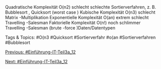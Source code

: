 Quadratische Komplexität O(n2) schlecht schlechte Sortierverfahren, z. B. Bubblesort , 
Quicksort (worst case )
Kubische Komplexität O(n3) schlecht Matrix -Multiplikation
Exponentielle Komplexität O(an) extrem schlecht Travelling -Salesman
Faktorielle Komplexität O(n!) noch schlimmer Travelling -Salesman (brute -force )Daten/Datentypen

   Tags & Topics:
   #O(n3
   #Quicksort
   #Sortierverfahr
   #o(an
   #Sortierverfahren
   #Bubblesort

[Previous: #Einführung-IT-Teil3a_12](Einführung-IT-Teil3a_12.md)

[Next: #Einführung-IT-Teil3a_12](Einführung-IT-Teil3a_12.md)